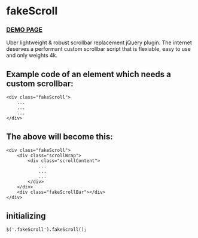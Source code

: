 fakeScroll
========

### [DEMO PAGE](http://yaireo.github.io/fakescroll)

Uber lightweight & robust scrollbar replacement jQuery plugin.
The internet deserves a performant custom scrollbar script that is flexiable, easy to use and only weights 4k.


## Example code of an element which needs a custom scrollbar:

    <div class="fakeScroll">
        ...
        ...
        ...
    </div>

## The above will become this:

    <div class="fakeScroll">
        <div class="scrollWrap">
            <div class="scrollContent">
                ...
                ...
                ...
            </div>
        </div>
        <div class="fakeScrollBar"></div>
    </div>

## initializing

    $('.fakeScroll').fakeScroll();

